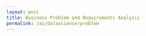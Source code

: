 ```yaml
---
layout: post 
title: Business Problem and Requirements Analysis
permalink: /ai/datascience/problem
---
```

